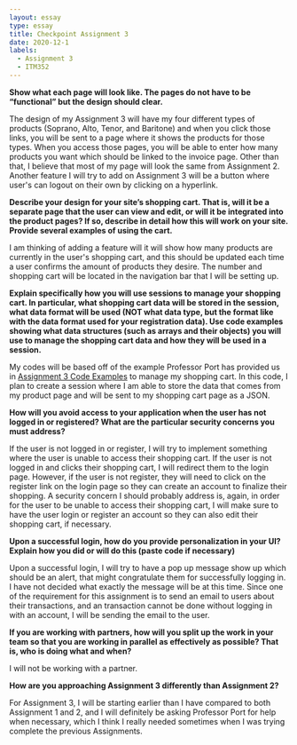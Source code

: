 ```yaml
---
layout: essay
type: essay
title: Checkpoint Assignment 3
date: 2020-12-1
labels:
  - Assignment 3 
  - ITM352
---
```

**Show what each page will look like. The pages do not have to be “functional” but the design should clear.**

The design of my Assignment 3 will have my four different types of products (Soprano, Alto, Tenor, and Baritone) and when you click those links, you will be sent to a page where it shows the products for those types. When you access those pages, you will be able to enter how many products you want which should be linked to the invoice page. Other than that, I believe that most of my page will look the same from Assignment 2. Another feature I will try to add on Assignment 3 will be a button where user's can logout on their own by clicking on a hyperlink.

**Describe your design for your site’s shopping cart. That is, will it be a separate page that the user can view and edit, or will it be integrated into the product pages? If so, describe in detail how this will work on your site. Provide several examples of using the cart.**

I am thinking of adding a feature will it will show how many products are currently in the user's shopping cart, and this should be updated each time a user confirms the amount of products they desire. The number and shopping cart will be located in the navigation bar that I will be setting up.

**Explain specifically how you will use sessions to manage your shopping cart. In particular, what shopping cart data will be stored in the session, what data format will be used (NOT what data type, but the format like with the data format used for your registration data). Use code examples showing what data structures (such as arrays and their objects) you will use to manage the shopping cart data and how they will be used in a session.**

My codes will be based off of the example Professor Port has provided us in <a href="https://dport96.github.io/ITM352/morea/180.Assignment3/reading-code-examples.html">Assignment 3 Code Examples</a> to manage my shopping cart. In this code, I plan to create a session where I am able to store the data that comes from my product page and will be sent to my shopping cart page as a JSON. 

**How will you avoid access to your application when the user has not logged in or registered? What are the particular security concerns you must address?**

If the user is not logged in or register, I will try to implement something where the user is unable to access their shopping cart. If the user is not logged in and clicks their shopping cart, I will redirect them to the login page. However, if the user is not register, they will need to click on the register link on the login page so they can create an account to finalize their shopping. A security concern I should probably address is, again, in order for the user to be unable to access their shopping cart, I will make sure to have the user login or register an account so they can also edit their shopping cart, if necessary.

**Upon a successful login, how do you provide personalization in your UI? Explain how you did or will do this (paste code if necessary)**

Upon a successful login, I will try to have a pop up message show up which should be an alert, that might congratulate them for successfully logging in. I have not decided what exactly the message will be at this time. Since one of the requirement for this assignment is to send an email to users about their transactions, and an transaction cannot be done without logging in with an account, I will be sending the email to the user. 

**If you are working with partners, how will you split up the work in your team so that you are working in parallel as effectively as possible? That is, who is doing what and when?**

I will not be working with a partner. 

**How are you approaching Assignment 3 differently than Assignment 2?**

For Assignment 3, I will be starting earlier than I have compared to both Assignment 1 and 2, and I will definitely be asking Professor Port for help when necessary, which I think I really needed sometimes when I was trying complete the previous Assignments. 
